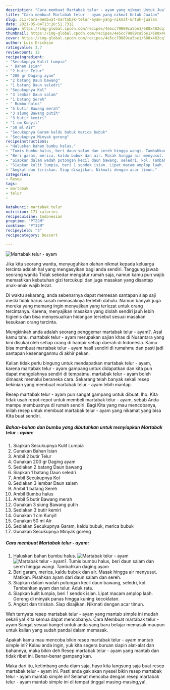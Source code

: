 ```yaml
---
description: "Cara membuat Martabak telur - ayam yang nikmat Untuk Jualan"
title: "Cara membuat Martabak telur - ayam yang nikmat Untuk Jualan"
slug: 311-cara-membuat-martabak-telur-ayam-yang-nikmat-untuk-jualan
date: 2021-05-04T13:28:51.731Z
image: https://img-global.cpcdn.com/recipes/4e5cc79889ca5be1/680x482cq70/martabak-telur-ayam-foto-resep-utama.jpg
thumbnail: https://img-global.cpcdn.com/recipes/4e5cc79889ca5be1/680x482cq70/martabak-telur-ayam-foto-resep-utama.jpg
cover: https://img-global.cpcdn.com/recipes/4e5cc79889ca5be1/680x482cq70/martabak-telur-ayam-foto-resep-utama.jpg
author: Luis Erickson
ratingvalue: 3.7
reviewcount: 12
recipeingredient:
- "Secukupnya Kulit Lumpia"
- " Bahan Isian"
- "2 butir Telur"
- "200 gr Daging ayam"
- "2 batang Daun bawang"
- "1 batang Daun seledri"
- "Secukupnya Kol"
- "3 lembar Daun salam"
- "1 batang Sereh"
- " Bumbu halus"
- "5 butir Bawang merah"
- "3 siung Bawang putih"
- "3 butir kemiri"
- "1 cm Kunyit"
- "50 ml Air"
- "Secukupnya Garam kaldu bubuk merica bubuk"
- "Secukupnya Minyak goreng"
recipeinstructions:
- "Haluskan bahan bumbu halus."
- "Tumis bumbu halus, beri daun salam dan sereh hingga wangi. Tambahkan daging ayam"
- "Beri garam, merica, kaldu bubuk dan air. Masak hingga air menyusut. Matikan. Pisahkan ayam dari daun salam dan sereh."
- "Siapkan dalam wadah potongan kecil daun bawang, seledri, kol. Tambahkan ayam dan telur. Aduk rata."
- "Siapkan kulit lumpia, beri 1 sendok isian. Lipat macam amplop laah. Goreng di minyak panas hingga kuning kecoklatan."
- "Angkat dan tiriskan. Siap disajikan. Nikmati dengan acar timun."
categories:
- Resep
tags:
- martabak
- telur
- 

katakunci: martabak telur  
nutrition: 171 calories
recipecuisine: Indonesian
preptime: "PT22M"
cooktime: "PT32M"
recipeyield: "3"
recipecategory: Dessert

---
```



![Martabak telur - ayam](https://img-global.cpcdn.com/recipes/4e5cc79889ca5be1/680x482cq70/martabak-telur-ayam-foto-resep-utama.jpg)

Jika kita seorang wanita, menyuguhkan olahan nikmat kepada keluarga tercinta adalah hal yang mengasyikan bagi anda sendiri. Tanggung jawab seorang  wanita Tidak sekedar mengatur rumah saja, namun kamu pun wajib memastikan kebutuhan gizi tercukupi dan juga masakan yang disantap anak-anak wajib lezat.

Di waktu  sekarang, anda sebenarnya dapat memesan santapan siap saji meski tidak harus susah memasaknya terlebih dahulu. Namun banyak juga mereka yang memang ingin menyajikan yang terlezat untuk orang tercintanya. Karena, menyajikan masakan yang diolah sendiri jauh lebih higienis dan bisa menyesuaikan hidangan tersebut sesuai masakan kesukaan orang tercinta. 



Mungkinkah anda adalah seorang penggemar martabak telur - ayam?. Asal kamu tahu, martabak telur - ayam merupakan sajian khas di Nusantara yang kini disukai oleh setiap orang di hampir setiap daerah di Indonesia. Kamu bisa membuat martabak telur - ayam hasil sendiri di rumahmu dan pasti jadi santapan kesenanganmu di akhir pekan.

Kalian tidak perlu bingung untuk mendapatkan martabak telur - ayam, karena martabak telur - ayam gampang untuk didapatkan dan kita pun dapat mengolahnya sendiri di tempatmu. martabak telur - ayam boleh dimasak memalui beraneka cara. Sekarang telah banyak sekali resep kekinian yang membuat martabak telur - ayam lebih mantap.

Resep martabak telur - ayam pun sangat gampang untuk dibuat, lho. Kita tidak usah repot-repot untuk membeli martabak telur - ayam, sebab Anda mampu membuatnya di rumah sendiri. Bagi Kita yang mau mencobanya, inilah resep untuk membuat martabak telur - ayam yang nikamat yang bisa Kita buat sendiri.

<!--inarticleads1-->

##### Bahan-bahan dan bumbu yang dibutuhkan untuk menyiapkan Martabak telur - ayam:

1. Siapkan Secukupnya Kulit Lumpia
1. Gunakan  Bahan Isian
1. Ambil 2 butir Telur
1. Gunakan 200 gr Daging ayam
1. Sediakan 2 batang Daun bawang
1. Siapkan 1 batang Daun seledri
1. Ambil Secukupnya Kol
1. Sediakan 3 lembar Daun salam
1. Ambil 1 batang Sereh
1. Ambil  Bumbu halus
1. Ambil 5 butir Bawang merah
1. Gunakan 3 siung Bawang putih
1. Sediakan 3 butir kemiri
1. Gunakan 1 cm Kunyit
1. Gunakan 50 ml Air
1. Sediakan Secukupnya Garam, kaldu bubuk, merica bubuk
1. Gunakan Secukupnya Minyak goreng




<!--inarticleads2-->

##### Cara membuat Martabak telur - ayam:

1. Haluskan bahan bumbu halus.
<img src="https://img-global.cpcdn.com/steps/004e91e8ccfc77eb/160x128cq70/martabak-telur-ayam-langkah-memasak-1-foto.jpg" alt="Martabak telur - ayam"><img src="https://img-global.cpcdn.com/steps/b29505287fb38bb0/160x128cq70/martabak-telur-ayam-langkah-memasak-1-foto.jpg" alt="Martabak telur - ayam">1. Tumis bumbu halus, beri daun salam dan sereh hingga wangi. Tambahkan daging ayam
1. Beri garam, merica, kaldu bubuk dan air. Masak hingga air menyusut. Matikan. Pisahkan ayam dari daun salam dan sereh.
1. Siapkan dalam wadah potongan kecil daun bawang, seledri, kol. Tambahkan ayam dan telur. Aduk rata.
1. Siapkan kulit lumpia, beri 1 sendok isian. Lipat macam amplop laah. Goreng di minyak panas hingga kuning kecoklatan.
1. Angkat dan tiriskan. Siap disajikan. Nikmati dengan acar timun.




Wah ternyata resep martabak telur - ayam yang mantab simple ini mudah sekali ya! Kita semua dapat mencobanya. Cara Membuat martabak telur - ayam Sangat sesuai banget untuk anda yang baru belajar memasak maupun untuk kalian yang sudah pandai dalam memasak.

Apakah kamu mau mencoba bikin resep martabak telur - ayam mantab simple ini? Kalau anda ingin, yuk kita segera buruan siapin alat-alat dan bahannya, maka bikin deh Resep martabak telur - ayam yang mantab dan tidak ribet ini. Benar-benar gampang kan. 

Maka dari itu, ketimbang anda diam saja, hayo kita langsung saja buat resep martabak telur - ayam ini. Pasti anda gak akan nyesel bikin resep martabak telur - ayam mantab simple ini! Selamat mencoba dengan resep martabak telur - ayam mantab simple ini di tempat tinggal masing-masing,ya!.

